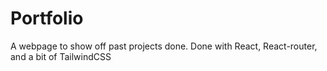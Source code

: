 # Portfolio

A webpage to show off past projects done.
Done with React, React-router, and a bit of TailwindCSS
